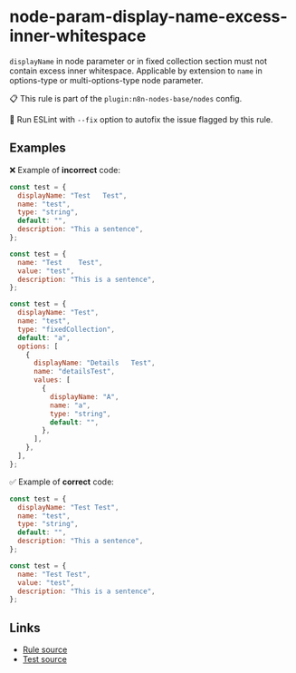 [//]: # "File generated from a template. Do not edit this file directly."

# node-param-display-name-excess-inner-whitespace

`displayName` in node parameter or in fixed collection section must not contain excess inner whitespace. Applicable by extension to `name` in options-type or multi-options-type node parameter.

📋 This rule is part of the `plugin:n8n-nodes-base/nodes` config.

🔧 Run ESLint with `--fix` option to autofix the issue flagged by this rule.

## Examples

❌ Example of **incorrect** code:

```js
const test = {
  displayName: "Test   Test",
  name: "test",
  type: "string",
  default: "",
  description: "This a sentence",
};

const test = {
  name: "Test    Test",
  value: "test",
  description: "This is a sentence",
};

const test = {
  displayName: "Test",
  name: "test",
  type: "fixedCollection",
  default: "a",
  options: [
    {
      displayName: "Details   Test",
      name: "detailsTest",
      values: [
        {
          displayName: "A",
          name: "a",
          type: "string",
          default: "",
        },
      ],
    },
  ],
};
```

✅ Example of **correct** code:

```js
const test = {
  displayName: "Test Test",
  name: "test",
  type: "string",
  default: "",
  description: "This a sentence",
};

const test = {
  name: "Test Test",
  value: "test",
  description: "This is a sentence",
};
```

## Links

- [Rule source](../../lib/rules/node-param-display-name-excess-inner-whitespace.ts)
- [Test source](../../tests/node-param-display-name-excess-inner-whitespace.test.ts)
